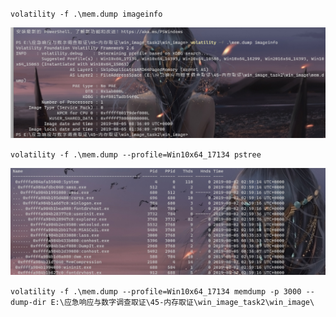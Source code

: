 `volatility -f .\mem.dump imageinfo`

![](attachments/Pasted%20image%2020230309135304.png)

`volatility -f .\mem.dump --profile=Win10x64_17134 pstree`

![](attachments/Pasted%20image%2020230309135733.png)

`volatility -f .\mem.dump --profile=Win10x64_17134 memdump -p 3000 --dump-dir E:\应急响应与数字调查取证\45-内存取证\win_image_task2\win_image\`

